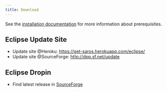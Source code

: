 ```yaml
---
title: Download
---
```


See the [installation documentation](/documentation/installation.md) for more information about prerequisites.

## Eclipse Update Site

* Update site @Heroku: <https://get-saros.herokuapp.com/eclipse/>
* Update site @SourceForge: <http://dpp.sf.net/update>

## Eclipse Dropin

* Find latest release in [SourceForge](https://sourceforge.net/projects/dpp/files/latest/download?source=files)

